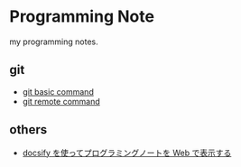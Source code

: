 # Programming Note

my programming notes.

## git
- [git basic command](/git/230806_git_command.md)
- [git remote command](/git/230806_git_remote.md)

## others
- [docsify を使ってプログラミングノートを Web で表示する](/others/docsify.md)